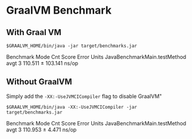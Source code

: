 # GraalVM Benchmark 


## With Graal VM

```
$GRAALVM_HOME/bin/java -jar target/benchmarks.jar
```

Benchmark                     Mode  Cnt    Score     Error  Units
JavaBenchmarkMain.testMethod  avgt    3  110.511 ± 103.141  ns/op

## Without GraalVM

Simply add the `-XX:-UseJVMCICompiler` flag to disable GraalVM" 

```
$GRAALVM_HOME/bin/java -XX:-UseJVMCICompiler -jar target/benchmarks.jar
```

Benchmark                     Mode  Cnt    Score   Error  Units
JavaBenchmarkMain.testMethod  avgt    3  110.953 ± 4.471  ns/op